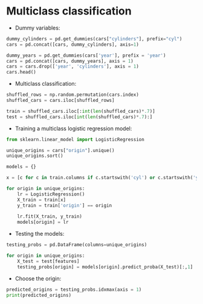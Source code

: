 # Multiclass classification

* Dummy variables:

```python
dummy_cylinders = pd.get_dummies(cars["cylinders"], prefix="cyl")
cars = pd.concat([cars, dummy_cylinders], axis=1)

dummy_years = pd.get_dummies(cars['year'], prefix = 'year')
cars = pd.concat([cars, dummy_years], axis = 1)
cars = cars.drop(['year', 'cylinders'], axis = 1)
cars.head()
```

* Multiclass classification:

```python
shuffled_rows = np.random.permutation(cars.index)
shuffled_cars = cars.iloc[shuffled_rows]

train = shuffled_cars.iloc[:int(len(shuffled_cars)*.7)]
test = shuffled_cars.iloc[int(len(shuffled_cars)*.7):]
```

* Training a multiclass logistic regression model:

```python
from sklearn.linear_model import LogisticRegression

unique_origins = cars["origin"].unique()
unique_origins.sort()

models = {}

x = [c for c in train.columns if c.startswith('cyl') or c.startswith('year')]

for origin in unique_origins:
    lr = LogisticRegression()
    X_train = train[x]
    y_train = train['origin'] == origin
    
    lr.fit(X_train, y_train)
    models[origin] = lr
```

* Testing the models:

```python
testing_probs = pd.DataFrame(columns=unique_origins)

for origin in unique_origins:
    X_test = test[features]
    testing_probs[origin] = models[origin].predict_proba(X_test)[:,1]
```

* Choose the origin:

```python
predicted_origins = testing_probs.idxmax(axis = 1)
print(predicted_origins)
```
